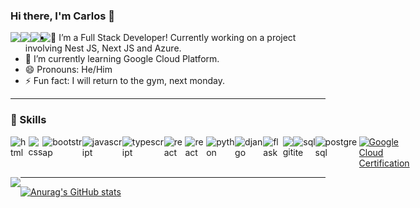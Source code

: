 ### Hi there, I'm Carlos 👋

[<img style="float: left;" src="https://img.shields.io/badge/Gmail-D14836?style=for-the-badge&logo=gmail&logoColor=white" />][gmail]
[<img style="float: left;" src="https://img.shields.io/badge/LinkedIn-0077B5?style=for-the-badge&logo=linkedin&logoColor=white" />][linkedin]
[<img style="float: left;" src="https://img.shields.io/badge/WhatsApp-25D366?style=for-the-badge&logo=whatsapp&logoColor=white" />][whatsapp]
[<img style="float: left;" src="https://img.shields.io/badge/Telegram-2CA5E0?style=for-the-badge&logo=telegram&logoColor=white" />][telegram]

- 🔭 I’m a Full Stack Developer! Currently working on a project involving Nest JS, Next JS and Azure.
- 🌱 I’m currently learning Google Cloud Platform.
- 😄 Pronouns: He/Him
- ⚡ Fun fact: I will return to the gym, next monday.
---

### :rocket: Skills

<div style="display: flex">
    <img alt="html" style="float: left; padding-right: 0 !important" src="https://img.shields.io/badge/HTML5-E34F26?style=for-the-badge&logo=html5&logoColor=white" />
    <img alt="css" style="float: left; padding-right: 0 !important" src="https://img.shields.io/badge/CSS3-1572B6?style=for-the-badge&logo=css3&logoColor=white" />
    <img alt="bootstrap" style="float: left; padding-right: 0 !important" src="https://img.shields.io/badge/Bootstrap-563D7C?style=for-the-badge&logo=bootstrap&logoColor=white" />
    <img alt="javascript" style="float: left; padding-right: 0 !important" src="https://img.shields.io/badge/JavaScript-F7DF1E?style=for-the-badge&logo=javascript&logoColor=black" />
    <img alt="typescript" style="float: left; padding-right: 0 !important" src="https://img.shields.io/badge/TypeScript-007ACC?style=for-the-badge&logo=typescript&logoColor=white" />
    <img alt="react" style="float: left; padding-right: 0 !important" src="https://img.shields.io/badge/React-20232A?style=for-the-badge&logo=react&logoColor=61DAFB"/>
    <br></br>
        <img alt="react" style="float: left; padding-right: 0 !important" src="https://img.shields.io/badge/nestjs-%23E0234E.svg?style=for-the-badge&logo=nestjs&logoColor=white"/>
    <img alt="python" style="float: left; padding-right: 0 !important" src="https://img.shields.io/badge/Python-14354C?style=for-the-badge&logo=python&logoColor=white" />
    <img alt="django" style="float: left; padding-right: 0 !important" src="https://img.shields.io/badge/Django-092E20?style=for-the-badge&logo=django&logoColor=white"/>
    <img alt="flask" style="float: left; padding-right: 0 !important" src="https://img.shields.io/badge/Flask-000000?style=for-the-badge&logo=flask&logoColor=white" />
    <img alt="git" style="float: left; padding-right: 0 !important" src="https://img.shields.io/badge/Git-F05032?style=for-the-badge&logo=git&logoColor=white" />
    <img alt="sqlite" style="float: left; padding-right: 0 !important" src="https://img.shields.io/badge/SQLite-07405E?style=for-the-badge&logo=sqlite&logoColor=white"/>
    <img alt="postgresql" style="float: left; padding-right: 0 !important" src="https://img.shields.io/badge/PostgreSQL-316192?style=for-the-badge&logo=postgresql&logoColor=white" />
    <br></br>
      <a href="https://www.qries.com/">
         <img alt="Google Cloud Certification" src="https://api.accredible.com/v1/frontend/credential_website_embed_image/badge/46651584"/>
      </a>
</div>


[<img style="float: left;" src="https://api.accredible.com/v1/frontend/credential_website_embed_image/badge/46651584" />][gcp_cert]

---

[![Anurag's GitHub stats](https://github-readme-stats.vercel.app/api?username=carlossgv&show_icons=true&theme=ayu-mirage)](https://github.com/carlossgv/github-readme-stats)



[email]: mailto:carlossgv@gmail.com
[linkedin]: https://www.linkedin.com/in/carlossgv/
[gmail]: mailto:carlossgv@gmail.com
[whatsapp]: https://wa.link/99d94m
[telegram]: https://t.me/carlossgv
[gcp_cert]: https://www.credential.net/0e6f144e-71f7-4fd1-aaf6-5257cfc49feb
